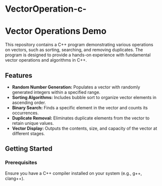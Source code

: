 # VectorOperation-c-
# Vector Operations Demo

This repository contains a C++ program demonstrating various operations on vectors, such as sorting, searching, and removing duplicates. The program is designed to provide a hands-on experience with fundamental vector operations and algorithms in C++.

## Features

- **Random Number Generation:** Populates a vector with randomly generated integers within a specified range.
- **Sorting Algorithms:** Includes bubble sort to organize vector elements in ascending order.
- **Binary Search:** Finds a specific element in the vector and counts its occurrences.
- **Duplicate Removal:** Eliminates duplicate elements from the vector to retain unique values.
- **Vector Display:** Outputs the contents, size, and capacity of the vector at different stages.

## Getting Started

### Prerequisites

Ensure you have a C++ compiler installed on your system (e.g., g++, clang++).

